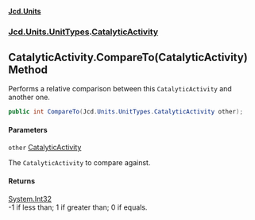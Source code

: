 #### [Jcd.Units](index.md 'index')
### [Jcd.Units.UnitTypes](Jcd.Units.UnitTypes.md 'Jcd.Units.UnitTypes').[CatalyticActivity](Jcd.Units.UnitTypes.CatalyticActivity.md 'Jcd.Units.UnitTypes.CatalyticActivity')

## CatalyticActivity.CompareTo(CatalyticActivity) Method

Performs a relative comparison between this `CatalyticActivity` and another one.

```csharp
public int CompareTo(Jcd.Units.UnitTypes.CatalyticActivity other);
```
#### Parameters

<a name='Jcd.Units.UnitTypes.CatalyticActivity.CompareTo(Jcd.Units.UnitTypes.CatalyticActivity).other'></a>

`other` [CatalyticActivity](Jcd.Units.UnitTypes.CatalyticActivity.md 'Jcd.Units.UnitTypes.CatalyticActivity')

The `CatalyticActivity` to compare against.

#### Returns
[System.Int32](https://docs.microsoft.com/en-us/dotnet/api/System.Int32 'System.Int32')  
-1 if less than; 1 if greater than; 0 if equals.